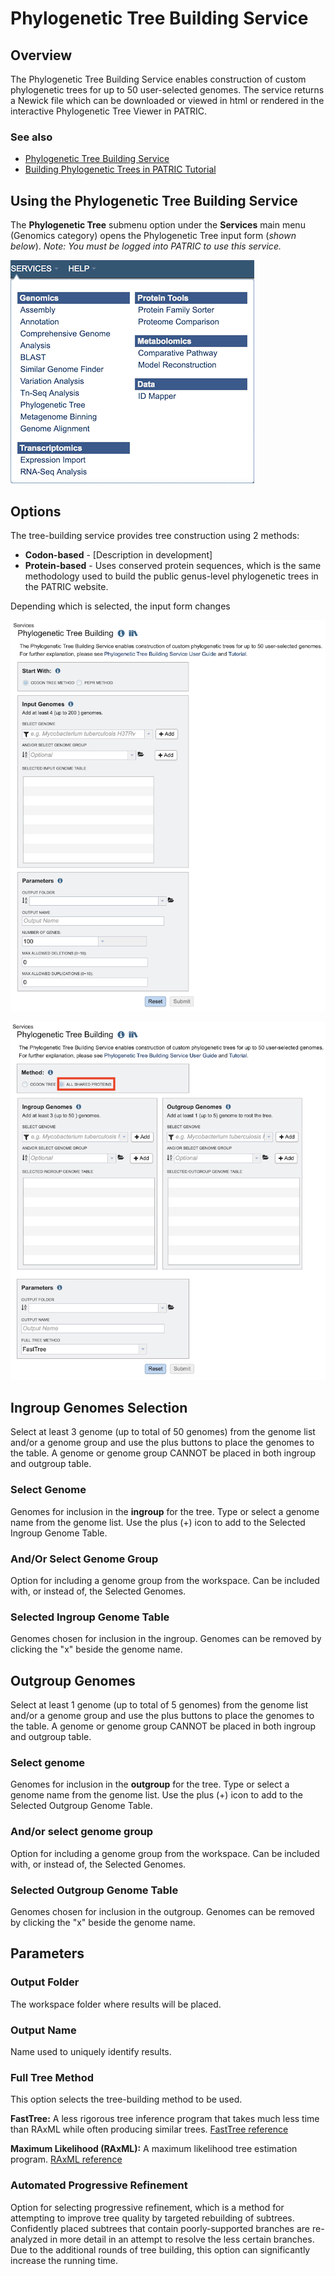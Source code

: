 # Phylogenetic Tree Building Service

## Overview
The Phylogenetic Tree Building Service enables construction of custom phylogenetic trees for up to 50 user-selected genomes. The service returns a Newick file which can be downloaded or viewed in html or rendered in the interactive Phylogenetic Tree Viewer in PATRIC.

### See also
* [Phylogenetic Tree Building Service](https://patricbrc.org/app/PhylogeneticTree)
* [Building Phylogenetic Trees in PATRIC  Tutorial](https://docs.patricbrc.org//tutorial/phylogenetic_tree_building/tree_building.html)

## Using the Phylogenetic Tree Building Service
The **Phylogenetic Tree** submenu option under the **Services** main menu (Genomics category) opens the Phylogenetic Tree input form (*shown below*). *Note: You must be logged into PATRIC to use this service.*

![Phylogenetic Tree Menu](../images/services_menu.png)

## Options

The tree-building service provides tree construction using 2 methods:

* **Codon-based** - [Description in development]
* **Protein-based** - Uses conserved protein sequences, which is the same methodology used to build the public genus-level phylogenetic trees in the PATRIC website.

Depending which is selected, the input form changes  

![Phylogenetic Tree Input Form - Codon Tree](../images/phylogenetic_tree_input_form_codon.png)

![Phylogenetic Tree Input Form - All Shared Proteins](../images/phylogenetic_tree_input_form_proteins.png)

## Ingroup Genomes Selection
Select at least 3 genome (up to total of 50 genomes) from the genome list and/or a genome group and use the plus buttons to place the genomes to the table. A genome or genome group CANNOT be placed in both ingroup and outgroup table.

### Select Genome
Genomes for inclusion in the **ingroup** for the tree. Type or select a genome name from the genome list. Use the plus (+) icon to add to the Selected Ingroup Genome Table.

### And/Or Select Genome Group
Option for including a genome group from the workspace. Can be included with, or instead of, the Selected Genomes.

### Selected Ingroup Genome Table
Genomes chosen for inclusion in the ingroup. Genomes can be removed by clicking the "x" beside the genome name.

## Outgroup Genomes
Select at least 1 genome (up to total of 5 genomes) from the genome list and/or a genome group and use the plus buttons to place the genomes to the table. A genome or genome group CANNOT be placed in both ingroup and outgroup table.

### Select genome
Genomes for inclusion in the **outgroup** for the tree. Type or select a genome name from the genome list. Use the plus (+) icon to add to the Selected Outgroup Genome Table.

### And/or select genome group
Option for including a genome group from the workspace. Can be included with, or instead of, the Selected Genomes.

### Selected Outgroup Genome Table
Genomes chosen for inclusion in the outgroup. Genomes can be removed by clicking the "x" beside the genome name.

## Parameters

### Output Folder
The workspace folder where results will be placed.

### Output Name
Name used to uniquely identify results.

### Full Tree Method
This option selects the tree-building method to be used.

**FastTree:** A less rigorous tree inference program that takes much less time than RAxML while often producing similar trees. [FastTree reference](https://www.ncbi.nlm.nih.gov/pmc/articles/PMC2835736/)

**Maximum Likelihood (RAxML):** A maximum likelihood tree estimation program. [RAxML reference](https://academic.oup.com/bioinformatics/article/22/21/2688/251208)

### Automated Progressive Refinement
Option for selecting progressive refinement, which is a method for attempting to improve tree quality by targeted rebuilding of subtrees. Confidently placed subtrees that contain poorly-supported branches are re-analyzed in more detail in an attempt to resolve the less certain branches. Due to the additional rounds of tree building, this option can significantly increase the running time.
